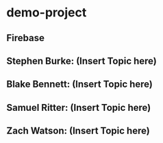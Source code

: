 # demo-project

## Firebase

## Stephen Burke: (Insert Topic here)

## Blake Bennett: (Insert Topic here)

## Samuel Ritter: (Insert Topic here)

## Zach Watson: (Insert Topic here)

